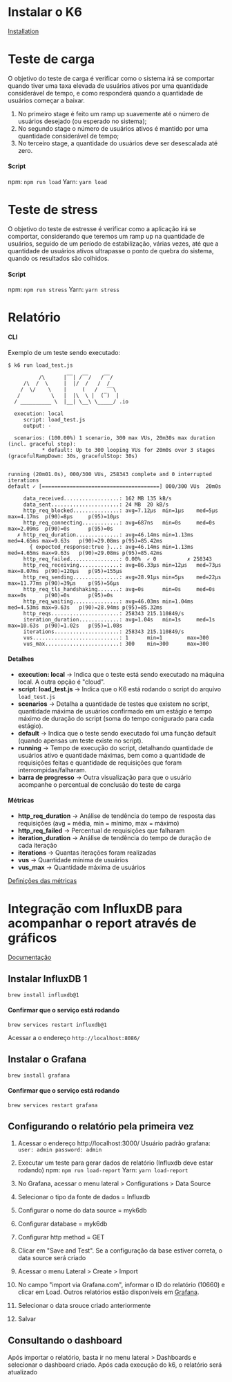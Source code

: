 # Instalar o K6
[Installation](https://k6.io/docs/getting-started/installation/)

# Teste de carga
O objetivo do teste de carga é verificar como o sistema irá se comportar quando tiver uma taxa elevada de usuários ativos por uma quantidade considerável de tempo, e como responderá quando a quantidade de usuários começar a baixar.

1. No primeiro stage é feito um ramp up suavemente até o número de usuários desejado (ou esperado no sistema);
2. No segundo stage o número de usuários ativos é mantido por uma quantidade considerável de tempo;
3. No terceiro stage, a quantidade do usuários deve ser desescalada até zero.

#### Script
npm: ```npm run load```
Yarn: ```yarn load```

# Teste de stress
O objetivo do teste de estresse é verificar como a aplicação irá se comportar, considerando que teremos um ramp up na quantidade de usuários, seguido de um período de estabilização, várias vezes,
até que a quantidade de usuários ativos ultrapasse o ponto de quebra do sistema, quando os resultados são colhidos.

#### Script
npm: ```npm run stress```
Yarn: ```yarn stress```

# Relatório
#### CLI

Exemplo de um teste sendo executado:
```
$ k6 run load_test.js

          /\      |‾‾| /‾‾/   /‾‾/   
     /\  /  \     |  |/  /   /  /    
    /  \/    \    |     (   /   ‾‾\  
   /          \   |  |\  \ |  (‾)  | 
  / __________ \  |__| \__\ \_____/ .io

  execution: local
     script: load_test.js
     output: -

  scenarios: (100.00%) 1 scenario, 300 max VUs, 20m30s max duration (incl. graceful stop):
           * default: Up to 300 looping VUs for 20m0s over 3 stages (gracefulRampDown: 30s, gracefulStop: 30s)


running (20m01.0s), 000/300 VUs, 258343 complete and 0 interrupted iterations
default ✓ [======================================] 000/300 VUs  20m0s

     data_received..................: 162 MB 135 kB/s
     data_sent......................: 24 MB  20 kB/s
     http_req_blocked...............: avg=7.12µs  min=1µs    med=5µs    max=4.17ms  p(90)=8µs     p(95)=10µs   
     http_req_connecting............: avg=687ns   min=0s     med=0s     max=2.09ms  p(90)=0s      p(95)=0s     
   ✗ http_req_duration..............: avg=46.14ms min=1.13ms med=4.65ms max=9.63s   p(90)=29.08ms p(95)=85.42ms
       { expected_response:true }...: avg=46.14ms min=1.13ms med=4.65ms max=9.63s   p(90)=29.08ms p(95)=85.42ms
     http_req_failed................: 0.00%  ✓ 0          ✗ 258343
     http_req_receiving.............: avg=86.33µs min=12µs   med=73µs   max=8.07ms  p(90)=120µs   p(95)=155µs  
     http_req_sending...............: avg=28.91µs min=5µs    med=22µs   max=11.77ms p(90)=39µs    p(95)=56µs   
     http_req_tls_handshaking.......: avg=0s      min=0s     med=0s     max=0s      p(90)=0s      p(95)=0s     
     http_req_waiting...............: avg=46.03ms min=1.04ms med=4.53ms max=9.63s   p(90)=28.94ms p(95)=85.32ms
     http_reqs......................: 258343 215.110849/s
     iteration_duration.............: avg=1.04s   min=1s     med=1s     max=10.63s  p(90)=1.02s   p(95)=1.08s  
     iterations.....................: 258343 215.110849/s
     vus............................: 1      min=1        max=300 
     vus_max........................: 300    min=300      max=300 
```

#### Detalhes

* **execution: local** -> Indica que o teste está sendo executado na máquina local. A outra opção é "cloud".
* **script: load_test.js** -> Indica que o K6 está rodando o script do arquivo ```load_test.js```
* **scenarios** -> Detalha a quantidade de testes que existem no script, quantidade máxima de usuários confirmado em um estágio e tempo máximo de duração do script (soma do tempo conigurado para cada estágio).
* **default** -> Indica que o teste sendo executado foi uma função default (quando apensas um teste existe no script).
* **running** -> Tempo de execução do script, detalhando quantidade de usuários ativo e quantidade máximas, bem como a quantidade de requisições feitas e quantidade de requisições que foram interrompidas/falharam.
* **barra de progresso** -> Outra visualização para que o usuário acompanhe o percentual de conclusão do teste de carga

#### Métricas
* **http_req_duration** -> Análise de tendência do tempo de resposta das requisições (avg = média, min = mínimo, max = máximo)
* **http_req_failed** -> Percentual de requisições que falharam
* **iteration_duration** -> Análise de tendência do tempo de duração de cada iteração
* **iterations** -> Quantas iterações foram realizadas
* **vus** -> Quantidade mínima de usuários
* **vus_max** -> Quantidade máxima de usuários

[Definições das métricas](https://k6.io/docs/using-k6/metrics/)

# Integração com InfluxDB para acompanhar o report através de gráficos
[Documentação](https://k6.io/docs/results-visualization/influxdb-+-grafana/)

## Instalar InfluxDB 1
```brew install influxdb@1```


#### Confirmar que o serviço está rodando
```brew services restart influxdb@1```

Acessar a o endereço ```http://localhost:8086/```

## Instalar o Grafana
```brew install grafana```

#### Confirmar que o serviço está rodando
```brew services restart grafana```

## Configurando o relatório pela primeira vez
1. Acessar o endereço http://localhost:3000/
Usuário padrão grafana: ```user: admin password: admin```

2. Executar um teste para gerar dados de relatório (Influxdb deve estar rodando)
npm: ```npm run load-report```
Yarn: ```yarn load-report```

3. No Grafana, acessar o menu lateral > Configurations > Data Source 
4. Selecionar o tipo da fonte de dados = Influxdb
5. Configurar o nome do data source = myk6db
6. Configurar database = myk6db
7. Configurar http method = GET
8. Clicar em "Save and Test". Se a configuração da base estiver correta, o data source será criado
9. Acessar o menu Lateral > Create > Import
10. No campo "import via Grafana.com", informar o ID do relatório (10660) e clicar em Load. Outros relatórios estão disponíveis em [Grafana](https://grafana.com/grafana/dashboards/?search=k6).
11. Selecionar o data srouce criado anteriormente
12. Salvar

## Consultando o dashboard
Após importar o relatório, basta ir no menu lateral > Dashboards e selecionar o dashboard criado. Após cada execução do k6, o relatório será atualizado
